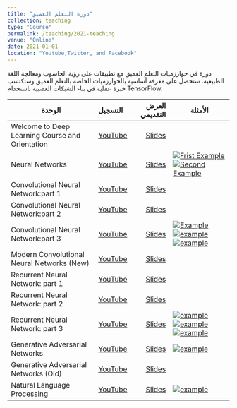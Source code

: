 ```yaml
---
title: "دورة التعلم العميق"
collection: teaching
type: "Course"
permalink: /teaching/2021-teaching
venue: "Online"
date: 2021-01-01
location: "Youtube,Twitter, and Facebook"
---
```


دورة في خوارزميات التعلم العميق مع تطبيقات على رؤية الحاسوب ومعالجة اللغة الطبيعية. ستحصل على معرفة أساسية بالخوارزميات الخاصة بالتعلم العميق وستكتسب خبرة عملية في بناء الشبكات العصبية باستخدام TensorFlow.



|   الوحدة   |  التسجيل  | العرض التقديمي | الأمثلة |
|----------|:------|-----:|----------|
| Welcome to Deep Learning Course and Orientation | [YouTube](https://youtu.be/aQ2ZUOUmAcg) | [Slides](http://bit.ly/35RAnu0) |  |
| Neural Networks | [YouTube](https://youtu.be/JRElKcrmG94) | [Slides](http://bit.ly/2-NN) | [![Frist Example](https://colab.research.google.com/assets/colab-badge.svg)](https://colab.research.google.com/github/Ruqyai/MENADD-DL/blob/main/Notebooks/NN/Neural_Networks.ipynb) [![Second Example](https://colab.research.google.com/assets/colab-badge.svg)](https://colab.research.google.com/github/Ruqyai/MENADD-DL/blob/main/Notebooks/NN/Image_Classification.ipynb) |
| Convolutional Neural Network:part 1 | [YouTube](https://youtu.be/t_p8t5Uhxj0) | [Slides](http://bit.ly/cnns-MENADD) |  |
| Convolutional Neural Network:part 2 | [YouTube](https://youtu.be/OanJbIcLlsc) | [Slides](http://bit.ly/MENA_CNN_P2) |  |
| Convolutional Neural Network:part 3 | [YouTube](https://youtu.be/WDNZ7alX_-0) | [Slides](https://bit.ly/2TZhPVy) |[![Example](https://colab.research.google.com/assets/colab-badge.svg)](https://colab.research.google.com/github/Ruqyai/MENADD-DL/blob/main/CNN/mnist_LeNet_5.ipynb) [![example](https://colab.research.google.com/assets/colab-badge.svg)](https://colab.research.google.com/github/Ruqyai/MENADD-DL/blob/main/CNN/Object_detection_Using%20pretrained%20model.ipynb) [![example](https://colab.research.google.com/assets/colab-badge.svg)](https://colab.research.google.com/github/Ruqyai/MENADD-DL/blob/main/CNN/MaskRCNN_Using_pretrained_model.ipynb) |
| Modern Convolutional Neural Networks (New) | [YouTube](https://youtu.be/C067daAk-Lw) | [Slides](http://bit.ly/3WX4MjD) |  |
| Recurrent Neural Network: part 1 | [YouTube](https://youtu.be/x2pUbRrzQAU) | [Slides](https://bit.ly/3k8ImcG) |  |
| Recurrent Neural Network: part 2 | [YouTube](https://youtu.be/OanJbIcLlsc) | [Slides](https://bit.ly/2XdZ6as) |  |
| Recurrent Neural Network: part 3 | [YouTube](https://youtu.be/X5jinUgtwkw) | [Slides](https://bit.ly/2X7cKfW) | [![example](https://colab.research.google.com/assets/colab-badge.svg)](https://colab.research.google.com/github/Ruqyai/MENADD-DL/blob/main/RNN/LSTM_Simple_Example.ipynb) [![example](https://colab.research.google.com/assets/colab-badge.svg)](https://colab.research.google.com/github/Ruqyai/MENADD-DL/blob/main/RNN/Arabic_Poems_Generator.ipynb) [![example](https://colab.research.google.com/assets/colab-badge.svg)](https://colab.research.google.com/github/Ruqyai/MENADD-DL/blob/main/RNN/Music_Generator.ipynb) |
| Generative Adversarial Networks | [YouTube](https://youtu.be/uf7BUEvJMPw) | [Slides]( https://bit.ly/3mU5qyd) | [![example](https://colab.research.google.com/assets/colab-badge.svg)](https://colab.research.google.com/github/Ruqyai/MENADD-DL/blob/main/GAN/Implementing_GAN.ipynb) |
| Generative Adversarial Networks (Old) | [YouTube](https://youtu.be/1f6EVnQY1TA) | [Slides](http://bit.ly/3Ox7B7c) |  |
| Natural Language Processing | [YouTube](https://youtu.be/WlmCTTQbGhg) | [Slides]( https://bit.ly/3pyUxSK) | [![example](https://colab.research.google.com/assets/colab-badge.svg)](https://colab.research.google.com/github/Ruqyai/MENADD-DL/blob/main/RNN/Arabic_Poems_Generator.ipynb) |



<!-- 
Heading 1
======


How to Reduce the Costs of LLMs


[Watch the Recording](https://www.youtube.com/live/7FhtfagJdCo?si=1MAgHZ7r1vX2-F1L)

<a href="https://www.youtube.com/live/7FhtfagJdCo?si=1MAgHZ7r1vX2-F1L">
  <img src="https://raw.githubusercontent.com/Ruqyai/ruqyai.github.io/main/images/youtube.png" alt="YouTube" style="width: 40px; height: 30px;">
</a>

## The Presentation

<iframe src="https://docs.google.com/presentation/d/e/2PACX-1vQbFKWj5GKIs2kL9peAoXMU93-0QeiSjMa3HcoUMBAhZToy95qo3dutOY5gRbrs7W2s3WAzwy_EBlyU/embed?start=false&loop=false&delayms=3000" frameborder="0" width="100%" height="400px" allowfullscreen="true" mozallowfullscreen="true" webkitallowfullscreen="true"></iframe>


Heading 2
======


How to Reduce the Costs of LLMs


[Watch the Recording](https://www.youtube.com/live/7FhtfagJdCo?si=1MAgHZ7r1vX2-F1L)

<a href="https://www.youtube.com/live/7FhtfagJdCo?si=1MAgHZ7r1vX2-F1L">
  <img src="https://raw.githubusercontent.com/Ruqyai/ruqyai.github.io/main/images/youtube.png" alt="YouTube" style="width: 40px; height: 30px;">
</a>

## The Presentation

<iframe src="https://docs.google.com/presentation/d/e/2PACX-1vRDq-Yxg-Ce9t6c4txCcm5Q-EXBhNf7mEyXla0-DRiRt7ivoOo2FexTwzsSGehUnlnT98gcSZAPgz10/embed?start=false&loop=false&delayms=3000" frameborder="0" width="100%" height="400px" allowfullscreen="true" mozallowfullscreen="true" webkitallowfullscreen="true"></iframe>


Heading 3
======


How to Reduce the Costs of LLMs


[Watch the Recording](https://www.youtube.com/live/7FhtfagJdCo?si=1MAgHZ7r1vX2-F1L)

<a href="https://www.youtube.com/live/7FhtfagJdCo?si=1MAgHZ7r1vX2-F1L">
  <img src="https://raw.githubusercontent.com/Ruqyai/ruqyai.github.io/main/images/youtube.png" alt="YouTube" style="width: 40px; height: 30px;">
</a>

## The Presentation

<iframe src="https://docs.google.com/presentation/d/e/2PACX-1vRDq-Yxg-Ce9t6c4txCcm5Q-EXBhNf7mEyXla0-DRiRt7ivoOo2FexTwzsSGehUnlnT98gcSZAPgz10/embed?start=false&loop=false&delayms=3000" frameborder="0" width="100%" height="400px" allowfullscreen="true" mozallowfullscreen="true" webkitallowfullscreen="true"></iframe> -->


